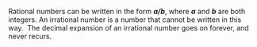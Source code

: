 Rational numbers can be written in the form ***a/b***, where ***a*** and ***b*** are both integers. An irrational number is a number that cannot be written in this way.  The decimal expansion of an irrational number goes on forever, and never recurs.
